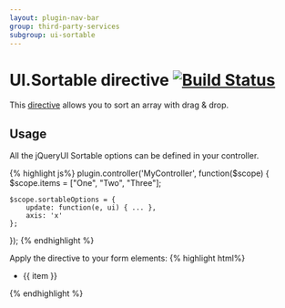 ```yaml
---
layout: plugin-nav-bar
group: third-party-services
subgroup: ui-sortable
---
```


# UI.Sortable directive [![Build Status](https://travis-ci.org/angular-ui/ui-sortable.png)](https://travis-ci.org/angular-ui/ui-sortable)

This [directive](https://github.com/Wizehive/ui-sortable) allows you to sort an array with drag & drop.

## Usage

All the jQueryUI Sortable options can be defined in your controller.

{% highlight js%}
plugin.controller('MyController', function($scope) {
    $scope.items = ["One", "Two", "Three"];

    $scope.sortableOptions = {
        update: function(e, ui) { ... },
        axis: 'x'
    };
});
{% endhighlight %}

Apply the directive to your form elements:
{% highlight html%}
<ul ui-sortable="sortableOptions" ng-model="items">
    <li ng-repeat="item in items">{{ item }}</li>
</ul>
{% endhighlight %}